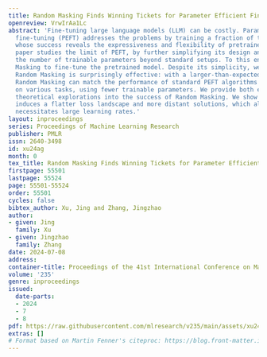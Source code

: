 ```yaml
---
title: Random Masking Finds Winning Tickets for Parameter Efficient Fine-tuning
openreview: VrwIrAa1Lc
abstract: 'Fine-tuning large language models (LLM) can be costly. Parameter-efficient
  fine-tuning (PEFT) addresses the problems by training a fraction of the parameters,
  whose success reveals the expressiveness and flexibility of pretrained models. This
  paper studies the limit of PEFT, by further simplifying its design and reducing
  the number of trainable parameters beyond standard setups. To this end, we use Random
  Masking to fine-tune the pretrained model. Despite its simplicity, we show that
  Random Masking is surprisingly effective: with a larger-than-expected learning rate,
  Random Masking can match the performance of standard PEFT algorithms such as LoRA
  on various tasks, using fewer trainable parameters. We provide both empirical and
  theoretical explorations into the success of Random Masking. We show that masking
  induces a flatter loss landscape and more distant solutions, which allows for and
  necessitates large learning rates.'
layout: inproceedings
series: Proceedings of Machine Learning Research
publisher: PMLR
issn: 2640-3498
id: xu24ag
month: 0
tex_title: Random Masking Finds Winning Tickets for Parameter Efficient Fine-tuning
firstpage: 55501
lastpage: 55524
page: 55501-55524
order: 55501
cycles: false
bibtex_author: Xu, Jing and Zhang, Jingzhao
author:
- given: Jing
  family: Xu
- given: Jingzhao
  family: Zhang
date: 2024-07-08
address:
container-title: Proceedings of the 41st International Conference on Machine Learning
volume: '235'
genre: inproceedings
issued:
  date-parts:
  - 2024
  - 7
  - 8
pdf: https://raw.githubusercontent.com/mlresearch/v235/main/assets/xu24ag/xu24ag.pdf
extras: []
# Format based on Martin Fenner's citeproc: https://blog.front-matter.io/posts/citeproc-yaml-for-bibliographies/
---
```

